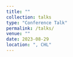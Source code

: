 ```yaml
---
title: ""
collection: talks
type: "Conference Talk"
permalink: /talks/
venue: ""
date: 2023-08-29
location: ", CHL"
---
```

